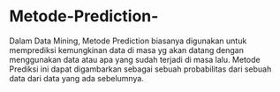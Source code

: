 # Metode-Prediction-
Dalam Data Mining, Metode Prediction biasanya digunakan untuk memprediksi kemungkinan data di masa yg akan datang dengan menggunakan data atau apa yang sudah terjadi di masa lalu. Metode Prediksi ini dapat digambarkan sebagai sebuah probabilitas dari sebuah data dari data yang ada sebelumnya.
